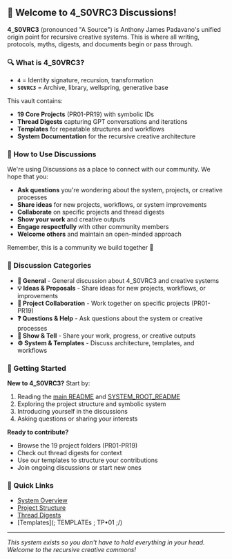 ## 🎨 Welcome to 4_S0VRC3 Discussions!

**4_S0VRC3** (pronounced "A Source") is Anthony James Padavano's unified origin point for recursive creative systems. This is where all writing, protocols, myths, digests, and documents begin or pass through.

### 🔍 What is 4_S0VRC3?
- **`4`** = Identity signature, recursion, transformation  
- **`S0VRC3`** = Archive, library, wellspring, generative base

This vault contains:
- **19 Core Projects** (PR01-PR19) with symbolic IDs
- **Thread Digests** capturing GPT conversations and iterations  
- **Templates** for repeatable structures and workflows
- **System Documentation** for the recursive creative architecture

### 💬 How to Use Discussions

We're using Discussions as a place to connect with our community. We hope that you:

- **Ask questions** you're wondering about the system, projects, or creative processes
- **Share ideas** for new projects, workflows, or system improvements  
- **Collaborate** on specific projects and thread digests
- **Show your work** and creative outputs
- **Engage respectfully** with other community members
- **Welcome others** and maintain an open-minded approach

Remember, this is a community we build together 💪

### 📂 Discussion Categories

- **💬 General** - General discussion about 4_S0VRC3 and creative systems
- **💡 Ideas & Proposals** - Share ideas for new projects, workflows, or improvements  
- **🤝 Project Collaboration** - Work together on specific projects (PR01-PR19)
- **❓ Questions & Help** - Ask questions about the system or creative processes
- **🎨 Show & Tell** - Share your work, progress, or creative outputs
- **⚙️ System & Templates** - Discuss architecture, templates, and workflows

### 🚀 Getting Started

**New to 4_S0VRC3?** Start by:
1. Reading the [main README](README.md) and [SYSTEM_ROOT_README](SYSTEM_ROOT_README.md)
2. Exploring the project structure and symbolic system
3. Introducing yourself in the discussions
4. Asking questions or sharing your interests

**Ready to contribute?** 
- Browse the 19 project folders (PR01-PR19)
- Check out thread digests for context
- Use our templates to structure your contributions
- Join ongoing discussions or start new ones

### 🔗 Quick Links
- [System Overview](SYSTEM_ROOT_README.md)
- [Project Structure](SYMBOLIC_TREE_MAP.md) 
- [Thread Digests](ARCHIVAL_STACK/)
- [Templates](; TEMPLATEs ; TP•01 ;/)

---

*This system exists so you don't have to hold everything in your head. Welcome to the recursive creative commons!*